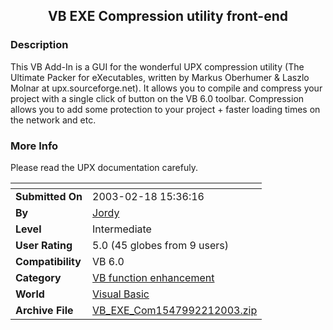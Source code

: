 ﻿<div align="center">

## VB EXE Compression utility front\-end


</div>

### Description

This VB Add-In is a GUI for the wonderful UPX compression utility (The Ultimate Packer for eXecutables, written by Markus Oberhumer & Laszlo Molnar at upx.sourceforge.net). It allows you to compile and compress your project with a single click of button on the VB 6.0 toolbar. Compression allows you to add some protection to your project + faster loading times on the network and etc.
 
### More Info
 
Please read the UPX documentation carefuly.


<span>             |<span>
---                |---
**Submitted On**   |2003-02-18 15:36:16
**By**             |[Jordy](https://github.com/Planet-Source-Code/PSCIndex/blob/master/ByAuthor/jordy.md)
**Level**          |Intermediate
**User Rating**    |5.0 (45 globes from 9 users)
**Compatibility**  |VB 6\.0
**Category**       |[VB function enhancement](https://github.com/Planet-Source-Code/PSCIndex/blob/master/ByCategory/vb-function-enhancement__1-25.md)
**World**          |[Visual Basic](https://github.com/Planet-Source-Code/PSCIndex/blob/master/ByWorld/visual-basic.md)
**Archive File**   |[VB\_EXE\_Com1547992212003\.zip](https://github.com/Planet-Source-Code/jordy-vb-exe-compression-utility-front-end__1-43406/archive/master.zip)









